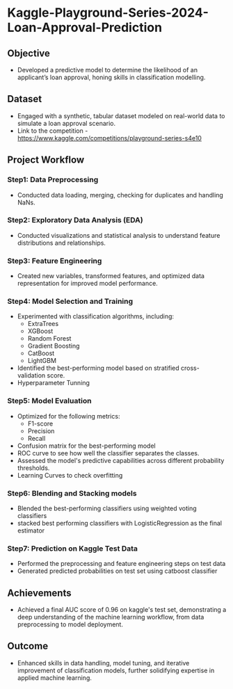 # Kaggle-Playground-Series-2024-Loan-Approval-Prediction

## Objective
- Developed a predictive model to determine the likelihood of an applicant’s loan approval, honing skills in classification modelling.

## Dataset
- Engaged with a synthetic, tabular dataset modeled on real-world data to simulate a loan approval scenario.
- Link to the competition - https://www.kaggle.com/competitions/playground-series-s4e10

## Project Workflow

### Step1: Data Preprocessing
- Conducted data loading, merging, checking for duplicates and handling NaNs. 

### Step2: Exploratory Data Analysis (EDA)
- Conducted visualizations and statistical analysis to understand feature distributions and relationships.

### Step3: Feature Engineering
- Created new variables, transformed features, and optimized data representation for improved model performance.

### Step4: Model Selection and Training 
- Experimented with classification algorithms, including:
  - ExtraTrees
  - XGBoost
  - Random Forest
  - Gradient Boosting
  - CatBoost
  - LightGBM
- Identified the best-performing model based on stratified cross-validation score.
- Hyperparameter Tunning

### Step5: Model Evaluation 
- Optimized for the following metrics:
  - F1-score
  - Precision
  - Recall
- Confusion matrix for the best-performing model  
- ROC curve to see how well the classifier separates the classes.  
- Assessed the model's predictive capabilities across different probability thresholds.
- Learning Curves to check overfitting

### Step6: Blending and Stacking models
- Blended the best-performing classifiers using weighted voting classifiers
-  stacked best performing classifiers with LogisticRegression as the final estimator 

### Step7: Prediction on Kaggle Test Data
- Performed the preprocessing and feature engineering steps on test data
- Generated predicted probabilities on test set using catboost classifier 

## Achievements
- Achieved a final AUC score of 0.96 on kaggle's test set, demonstrating a deep understanding of the machine learning workflow, from data preprocessing to model deployment.

## Outcome
- Enhanced skills in data handling, model tuning, and iterative improvement of classification models, further solidifying expertise in applied machine learning.
